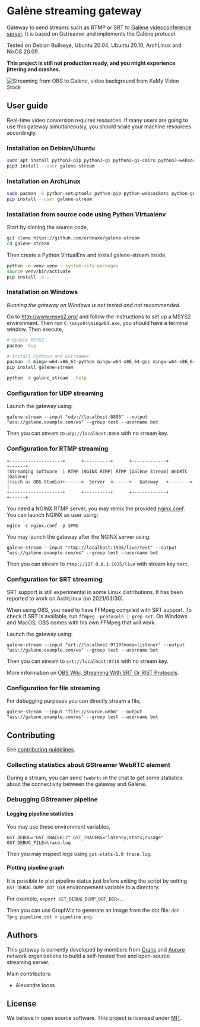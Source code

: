 # Galène streaming gateway

Gateway to send streams such as RTMP or SRT to
[Galène videoconference server](https://galene.org/).
It is based on Gstreamer and implements the Galène protocol.

Tested on Debian Bullseye, Ubuntu 20.04, Ubuntu 20.10, ArchLinux and NixOS 20.09.

**This project is still not production ready, and you might experience
jittering and crashes.**

![Streaming from OBS to Galène, video background from KaMy Video Stock](./docs/demo.png)

## User guide

Real-time video conversion requires resources. If many users are going to use
this gateway simultaneously, you should scale your machine resources
accordingly.

### Installation on Debian/Ubuntu

```bash
sudo apt install python3-pip python3-gi python3-gi-cairo python3-websockets gir1.2-gst-plugins-bad-1.0 gstreamer1.0-plugins-good gstreamer1.0-plugins-bad gstreamer1.0-plugins-ugly gstreamer1.0-libav gstreamer1.0-nice
pip3 install --user galene-stream
```

### Installation on ArchLinux

```bash
sudo pacman -S python-setuptools python-pip python-websockets python-gobject gobject-introspection gst-python gst-plugins-base gst-plugins-bad gst-plugins-ugly gst-libav
pip install --user galene-stream
```

### Installation from source code using Python Virtualenv

Start by cloning the source code,

```bash
git clone https://github.com/erdnaxe/galene-stream
cd galene-stream
```

Then create a Python VirtualEnv and install galene-stream inside,

```bash
python -m venv venv --system-site-packages
source venv/bin/activate
pip install -e .
```

### Installation on Windows

*Running the gateway on Windows is not tested and not recommended.*

Go to <http://www.msys2.org/> and follow the instructions to set up a MSYS2
environment. Then run `C:\msys64\mingw64.exe`, you should have a terminal
window. Then execute,

```bash
# Update MSYS2
pacman -Suy

# Install Python3 and GStreamer
pacman -S mingw-w64-x86_64-python mingw-w64-x86_64-gcc mingw-w64-x86_64-python-pip mingw-w64-x86_64-python-gobject mingw-w64-x86_64-gst-python mingw-w64-x86_64-gst-plugins-base mingw-w64-x86_64-gst-plugins-good mingw-w64-x86_64-gst-plugins-bad mingw-w64-x86_64-gst-plugins-ugly mingw-w64-x86_64-gst-libav
pip install galene-stream

python -m galene_stream --help
```

### Configuration for UDP streaming

Launch the gateway using:

```
galene-stream --input "udp://localhost:8888" --output "wss://galene.example.com/ws" --group test --username bot
```

Then you can stream to `udp://localhost:8888` with no stream key.

### Configuration for RTMP streaming

```
+--------------------+      +----------+      +-------------+        +------+
|Streaming software  | RTMP |NGINX RTMP| RTMP |Galène Stream| WebRTC |Galène|
|(such as OBS-Studio)+------>  Server  <------+   Gateway   +-------->      |
+--------------------+      +----------+      +-------------+        +------+
```

You need a NGINX RTMP server, you may remix the provided
[nginx.conf](./docs/nginx.conf). You can launch NGINX as user using:

```
nginx -c nginx.conf -p $PWD
```

You may launch the gateway after the NGINX server using:

```
galene-stream --input "rtmp://localhost:1935/live/test" --output "wss://galene.example.com/ws" --group test --username bot
```

Then you can stream to `rtmp://127.0.0.1:1935/live` with stream key `test`.

### Configuration for SRT streaming

SRT support is still experimental in some Linux distributions.
It has been reported to work on ArchLinux (on 2021/03/30).

When using OBS, you need to have FFMpeg compiled with SRT support.
To check if SRT is available, run `ffmpeg -protocols | grep srt`.
On Windows and MacOS, OBS comes with his own FFMpeg that will work.

Launch the gateway using:

```
galene-stream --input "srt://localhost:9710?mode=listener" --output "wss://galene.example.com/ws" --group test --username bot
```

Then you can stream to `srt://localhost:9710` with no stream key.

More information on [OBS Wiki, Streaming With SRT Or RIST Protocols](https://obsproject.com/wiki/Streaming-With-SRT-Or-RIST-Protocols).

### Configuration for file streaming

For debugging purposes you can directly stream a file,

```
galene-stream --input "file://source.webm" --output "wss://galene.example.com/ws" --group test --username bot
```

## Contributing

See [contributing guidelines](./CONTRIBUTING.md).

### Collecting statistics about GStreamer WebRTC element

During a stream, you can send `!webrtc` in the chat to get some statistics
about the connectivity between the gateway and Galène.

### Debugging GStreamer pipeline

#### Logging pipeline statistics

You may use these environment variables,

```
GST_DEBUG="GST_TRACER:7" GST_TRACERS="latency;stats;rusage" GST_DEBUG_FILE=trace.log
```

Then you may inspect logs using `gst-stats-1.0 trace.log`.

#### Plotting pipeline graph

It is possible to plot pipeline status just before exiting the script by setting
`GST_DEBUG_DUMP_DOT_DIR` environnement variable to a directory.

For example, `export GST_DEBUG_DUMP_DOT_DIR=.`.

Then you can use GraphViz to generate an image from the dot file:
`dot -Tpng pipeline.dot > pipeline.png`.

## Authors

This gateway is currently developed by members from
[Crans](https://www.crans.org/)
and [Aurore](https://auro.re/) network organizations to build a self-hosted
free and open-source streaming server.

Main contributors:

-   Alexandre Iooss

## License

We believe in open source software.
This project is licensed under [MIT](./LICENSE.txt).

